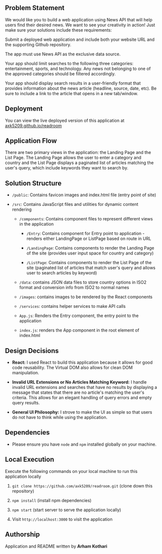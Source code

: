 
## Problem Statement

We would like you to build a web application using News API that will help users find their desired news. We want to see your creativity in action! Just make sure your solutions include these requirements:

Submit a deployed web application and include both your website URL and the supporting Github repository.

The app must use News API as the exclusive data source.

Your app should limit searches to the following three categories: entertainment, sports, and technology. Any news not belonging to one of the approved categories should be filtered accordingly.

Your app should display search results in a user-friendly format that provides information about the news article (headline, source, date, etc). Be sure to include a link to the article that opens in a new tab/window.

  

## Deployment

You can view the live deployed version of this application at [axk5209.github.io/readroom](https://axk5209.github.io/readroom/)

  
## Application Flow

There are two primary views in the application: the Landing Page and the List Page. The Landing Page allows the user to enter a category and country and the List Page displays a paginated list of articles matching the user's query, which include keywords they want to search by.

## Solution Structure
- `/public`: Contains favicon images and index.html file (entry point of site)

- `/src`: Contains JavaScript files and utilities for dynamic content rendering

	-  `/components`: Contains component files to represent different views in the application

		-  	`/Entry`: Contains component for Entry point to application - renders either LandingPage or ListPage based on route in URL
	
		-  	`/LandingPage`: Contains components to render the Landing Page of the site (provides user input space for country and category)

		- 	`/ListPage`: Contains components to render the List Page of the site (paginated list of articles that match user's query and allows user to search articles by keyword)

	-  `/data`: contains JSON data files to store country options in ISO2 format and conversion info from ISO2 to normal names

	-  `/images`: contains images to be rendered by the React components

	-  `/services`: contains helper services to make API calls

	-  `App.js`: Renders the Entry component, the entry point to the application

	-  `index.js`: renders the App component in the root element of index.html


## Design Decisions

-  **React:** I used React to build this application because it allows for good code reusability. The Virtual DOM also allows for clean DOM manipulation. 
  
-  **Invalid URL  Extensions or No Articles Matching Keyword:** I handle invalid URL extensions and searches that have no results by displaying a message that states that there are no article's matching the user's criteria. This allows for an elegant handling of query errors and empty query results.

-  **General UI Philosophy:** I strove to make the UI as simple so that users do not have to think while using the application.


## Dependencies

- Please ensure you have `node`  and  `npm`  installed globally on your machine.
  
  
## Local Execution

Execute the following commands on your local machine to run this application locally

1. `git clone https://github.com/axk5209/readroom.git` (clone down this repository)

2. `npm install` (install npm dependencies)

3. `npm start` (start server to serve the application locally)

4. Visit `http://localhost:3000` to visit the application

## Authorship

Application and README written by **Arham Kothari** 